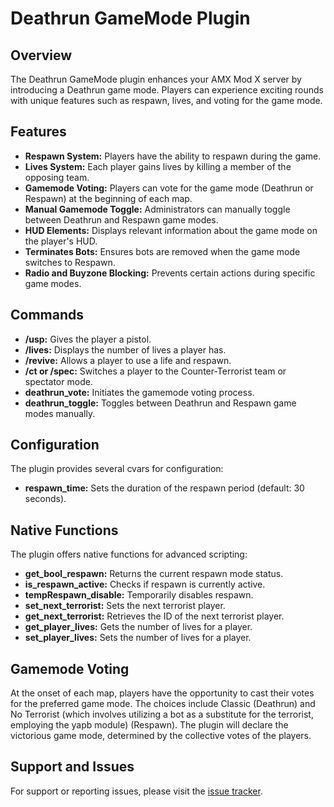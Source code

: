 # Deathrun GameMode Plugin

## Overview

The Deathrun GameMode plugin enhances your AMX Mod X server by introducing a Deathrun game mode. Players can experience exciting rounds with unique features such as respawn, lives, and voting for the game mode.

## Features

- **Respawn System:** Players have the ability to respawn during the game.
- **Lives System:** Each player gains lives by killing a member of the opposing team.
- **Gamemode Voting:** Players can vote for the game mode (Deathrun or Respawn) at the beginning of each map.
- **Manual Gamemode Toggle:** Administrators can manually toggle between Deathrun and Respawn game modes.
- **HUD Elements:** Displays relevant information about the game mode on the player's HUD.
- **Terminates Bots:** Ensures bots are removed when the game mode switches to Respawn.
- **Radio and Buyzone Blocking:** Prevents certain actions during specific game modes.

## Commands

- **/usp:** Gives the player a pistol.
- **/lives:** Displays the number of lives a player has.
- **/revive:** Allows a player to use a life and respawn.
- **/ct or /spec:** Switches a player to the Counter-Terrorist team or spectator mode.
- **deathrun_vote:** Initiates the gamemode voting process.
- **deathrun_toggle:** Toggles between Deathrun and Respawn game modes manually.

## Configuration

The plugin provides several cvars for configuration:

- **respawn_time:** Sets the duration of the respawn period (default: 30 seconds).

## Native Functions

The plugin offers native functions for advanced scripting:

- **get_bool_respawn:** Returns the current respawn mode status.
- **is_respawn_active:** Checks if respawn is currently active.
- **tempRespawn_disable:** Temporarily disables respawn.
- **set_next_terrorist:** Sets the next terrorist player.
- **get_next_terrorist:** Retrieves the ID of the next terrorist player.
- **get_player_lives:** Gets the number of lives for a player.
- **set_player_lives:** Sets the number of lives for a player.

## Gamemode Voting

At the onset of each map, players have the opportunity to cast their votes for the preferred game mode. The choices include Classic (Deathrun) and No Terrorist (which involves utilizing a bot as a substitute for the terrorist, employing the yapb module) (Respawn). The plugin will declare the victorious game mode, determined by the collective votes of the players.

## Support and Issues

For support or reporting issues, please visit the [issue tracker](https://github.com/human416c6578/Deathrun-GameMode/issues).
